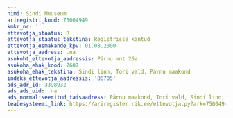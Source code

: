 ```yaml
---
nimi: Sindi Muuseum
ariregistri_kood: 75004949
kmkr_nr: ''
ettevotja_staatus: R
ettevotja_staatus_tekstina: Registrisse kantud
ettevotja_esmakande_kpv: 01.08.2000
ettevotja_aadress: .na
asukoht_ettevotja_aadressis: Pärnu mnt 26a
asukoha_ehak_kood: 7607
asukoha_ehak_tekstina: Sindi linn, Tori vald, Pärnu maakond
indeks_ettevotja_aadressis: '86705'
ads_adr_id: 3398932
ads_ads_oid: .na
ads_normaliseeritud_taisaadress: Pärnu maakond, Tori vald, Sindi linn, Pärnu mnt 26a
teabesysteemi_link: https://ariregister.rik.ee/ettevotja.py?ark=75004949&ref=rekvisiidid
---
```

